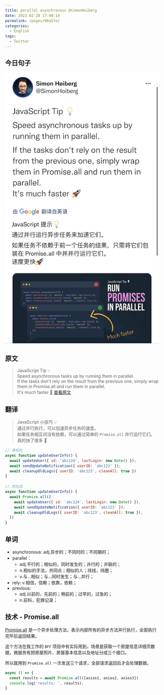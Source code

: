 ```yaml
---
title: parallel asynchronous @SimonHoiberg
date: 2022-02-28 17:40:14
permalink: /pages/08a57e/
categories:
  - English
tags:
  - Twitter
---
```


## 今日句子

![今日Twitter](./images/parallel-asynchronous.jpeg)

## 原文

> JavaScript Tip 💡<br>
> Speed asynchronous tasks up by running them in parallel.<br>
> If the tasks don't rely on the result from the previous one, simply wrap them in Promise.all and run them in parallel.<br>
> It's much faster 🚀
> [查看原文](https://twitter.com/SimonHoiberg/status/1498213297841135617)

## 翻译

> JavaScript 小技巧 💡<br>
> 通过并行执行，可以加速异步任务的速度。<br>
> 如果任务相互间没有依赖，可以通过简单的 `Promise.all` 并行运行它们。<br>
> 真的快了很多 🚀<br>

```JavaScript
// 未优化
async function updateUserInfo() {
  await updateUser({ id: 'abc124', lastLogin: new Date() });
  await sendUpdateNotification({ userID: 'abc123' });
  await cleanupOldLogs({ userID: 'abc123', cleanAll: true })
}

// 优化后
async function updateUserInfo() {
  await Promise.all([
    await updateUser({ id: 'abc124', lastLogin: new Date() }),
    await sendUpdateNotification({ userID: 'abc123' }),
    await cleanupOldLogs({ userID: 'abc123', cleanAll: true }),
  ])
}
```

## 单词

- asynchronous: adj.异步的；不同时的；不同期的；
- parallel：
  - adj.平行的；相似的，同时发生的；并行的；并联的；
  - n.相似的手法，共同点；相似的人；纬线，纬圈；
  - v.与...相似；与...同时发生；与...并行；
- rely: v.相信，信赖；依靠，依赖；
- previous:
  - adj.以前的，先前的；稍前的；过早的，过急的；
  - n.前科，犯罪记录；

## 技术 - Promise.all

[Promise.all](https://developer.mozilla.org/zh-CN/docs/Web/JavaScript/Reference/Global_Objects/Promise/all) 是一个异步处理方法，表示内部所有的异步方法并行执行，全部执行完毕后返回结果。

这个方法在我工作的 `BFF` 项目中有实际用到，场景是获取一个房屋信息详细页数据，微服务有把房屋照片、房屋基本信息以及地址分成三个接口。

所以就用到 `Promise.all` 一次发送三个请求，全部请求返回后才会处理数据。

```JavaScript
async () => {
  const results = await Promise.all([axios1, axios2, axios3])
  console.log('results: ', results);
}
```
